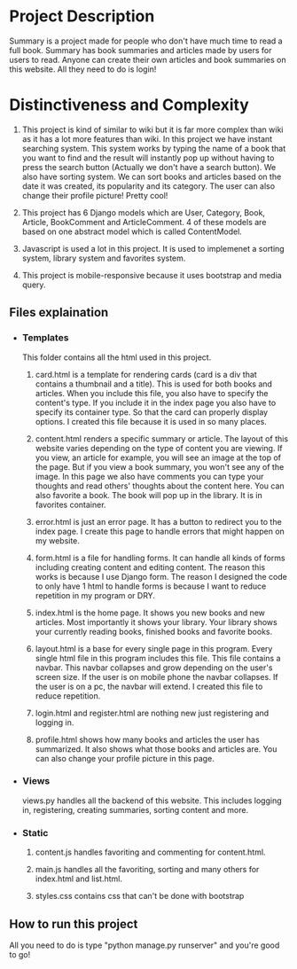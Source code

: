 # Project Description

Summary is a project made for people who don't have much time to read a full book. Summary has book summaries and articles made by users for users to read. Anyone can create their own articles and book summaries on this website. All they need to do is login!

# Distinctiveness and Complexity

1. This project is kind of similar to wiki but it is far more complex than wiki as it has a lot more features than wiki. In this project we have instant searching system. This system works by typing the name of a book that you want to find and the result will instantly pop up without having to press the search button (Actually we don't have a search button). We also have sorting system. We can sort books and articles based on the date it was created, its popularity and its category. The user can also change their profile picture! Pretty cool!

2. This project has 6 Django models which are User, Category, Book, Article, BookComment and ArticleComment. 4 of these models are based on one abstract model which is called ContentModel.

3. Javascript is used a lot in this project. It is used to implemenet a sorting system, library system and favorites system.

4. This project is mobile-responsive because it uses bootstrap and media query.

## Files explaination

- ### Templates

    This folder contains all the html used in this project.

    1. card.html is a template for rendering cards (card is a div that contains a thumbnail and a title). This is used for both books and articles. When you include this file, you also have to specify the content's type. If you include it in the index page you also have to specify its container type. So that the card can properly display options. I created this file because it is used in so many places.

    2. content.html renders a specific summary or article. The layout of this website varies depending on the type of content you are viewing.
    If you view, an article for example, you will see an image at the top of the page. But if you view a book summary, you won't see any of the image.
    In this page we also have comments you can type your thoughts and read others' thoughts about the content here. You can also favorite a book. The book will pop up in the library. It is in favorites container.

    3. error.html is just an error page. It has a button to redirect you to the index page. I create this page to handle errors that might happen on my website.

    4. form.html is a file for handling forms. It can handle all kinds of forms including creating content and editing content. The reason this works is because I use Django form. The reason I designed the code to only have 1 html to handle forms is because I want to reduce repetition in my program or DRY. 

    5. index.html is the home page. It shows you new books and new articles. Most importantly it shows your library. Your library shows your currently reading books, finished books and favorite books.

    6. layout.html is a base for every single page in this program. Every single html file in this program includes this file. This file contains a navbar. This navbar collapses and grow depending on the user's screen size. If the user is on mobile phone the navbar collapses. If the user is on a pc, the navbar will extend. I created this file to reduce repetition.

    7. login.html and register.html are nothing new just registering and logging in.

    8. profile.html shows how many books and articles the user has summarized. It also shows what those books and articles are.
    You can also change your profile picture in this page.

- ### Views

    views.py handles all the backend of this website. This includes logging in, registering, creating summaries, sorting content and more.

- ### Static

    1. content.js handles favoriting and commenting for content.html.

    2. main.js handles all the favoriting, sorting and many others for index.html and list.html.

    3. styles.css contains css that can't be done with bootstrap

## How to run this project

All you need to do is type "python manage.py runserver" and you're good to go!